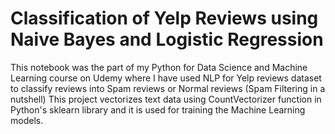 # Classification of Yelp Reviews using Naive Bayes and Logistic Regression
This notebook was the part of my Python for Data Science and Machine Learning course on Udemy where I have used NLP for Yelp reviews dataset to classify reviews into Spam reviews or Normal reviews (Spam Filtering in a nutshell)
This project vectorizes text data using CountVectorizer function in Python's sklearn library and it is used for training the Machine Learning models.
